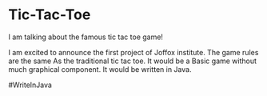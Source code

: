 # Tic-Tac-Toe
I am talking about the famous tic tac toe game!

I am excited to announce the first project of
Joffox institute. The game rules are the same
As the traditional tic tac toe. It would be a
Basic game without much graphical component.
It would be written in Java.

#WriteInJava
 

